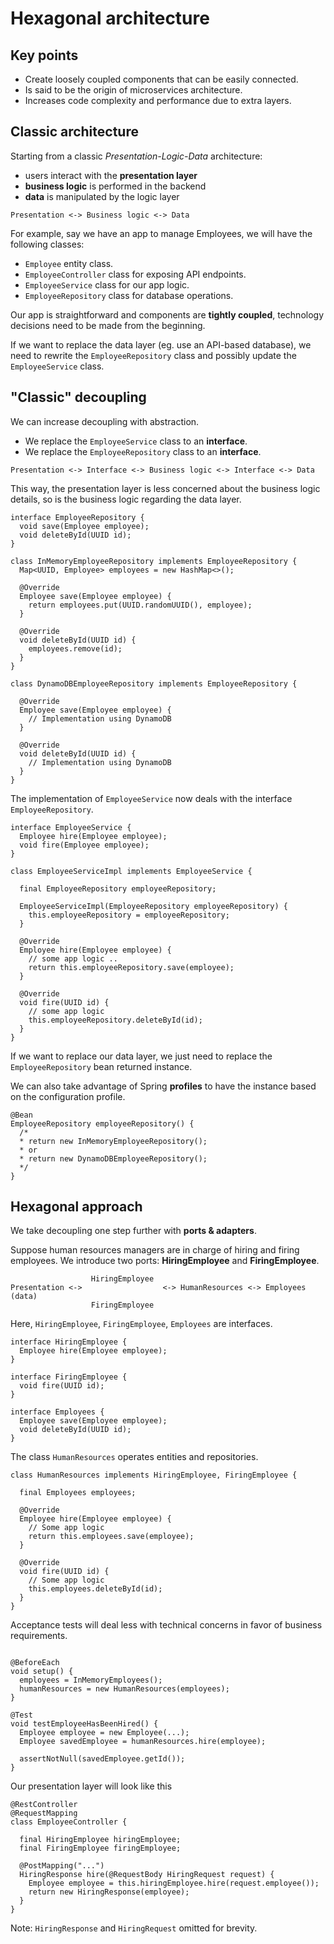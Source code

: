 # Hexagonal architecture

## Key points
- Create loosely coupled components that can be easily connected.
- Is said to be the origin of microservices architecture.
- Increases code complexity and performance due to extra layers.

## Classic architecture
Starting from a classic *Presentation-Logic-Data* architecture:
- users interact with the **presentation layer**
- **business logic** is performed in the backend
- **data** is manipulated by the logic layer

```
Presentation <-> Business logic <-> Data
```

For example, say we have an app to manage Employees, we will have the following classes:
- `Employee` entity class.
- `EmployeeController` class for exposing API endpoints.
- `EmployeeService` class for our app logic.
- `EmployeeRepository` class for database operations.

Our app is straightforward and components are **tightly coupled**, technology decisions need to be made from the beginning.

If we want to replace the data layer (eg. use an API-based database), we need to rewrite the `EmployeeRepository` class and possibly update the `EmployeeService` class.

## "Classic" decoupling
We can increase decoupling with abstraction.
- We replace the `EmployeeService` class to an **interface**.
- We replace the `EmployeeRepository` class to an **interface**.

```
Presentation <-> Interface <-> Business logic <-> Interface <-> Data
```

This way, the presentation layer is less concerned about the business logic details, so is the business logic regarding the data layer.

```
interface EmployeeRepository {
  void save(Employee employee);
  void deleteById(UUID id);
}
```

```
class InMemoryEmployeeRepository implements EmployeeRepository {
  Map<UUID, Employee> employees = new HashMap<>();

  @Override
  Employee save(Employee employee) {
    return employees.put(UUID.randomUUID(), employee);
  }

  @Override
  void deleteById(UUID id) {
    employees.remove(id);
  }
}
```

```
class DynamoDBEmployeeRepository implements EmployeeRepository {
  
  @Override
  Employee save(Employee employee) {
    // Implementation using DynamoDB
  }

  @Override
  void deleteById(UUID id) {
    // Implementation using DynamoDB
  }
}
```

The implementation of `EmployeeService` now deals with the interface `EmployeeRepository`.

```
interface EmployeeService {
  Employee hire(Employee employee);
  void fire(Employee employee);
}
```

```
class EmployeeServiceImpl implements EmployeeService {

  final EmployeeRepository employeeRepository;

  EmployeeServiceImpl(EmployeeRepository employeeRepository) {
    this.employeeRepository = employeeRepository;
  }

  @Override
  Employee hire(Employee employee) {
    // some app logic ..
    return this.employeeRepository.save(employee);
  }

  @Override
  void fire(UUID id) {
    // some app logic
    this.employeeRepository.deleteById(id);
  }
}
```

If we want to replace our data layer, we just need to replace the `EmployeeRepository` bean returned instance.

We can also take advantage of Spring **profiles** to have the instance based on the configuration profile.

```
@Bean
EmployeeRepository employeeRepository() {
  /*
  * return new InMemoryEmployeeRepository();
  * or
  * return new DynamoDBEmployeeRepository();
  */
}
```

## Hexagonal approach
We take decoupling one step further with **ports & adapters**. 

Suppose human resources managers are in charge of hiring and firing employees. We introduce two ports: **HiringEmployee** and **FiringEmployee**.

```
                  HiringEmployee
Presentation <->                  <-> HumanResources <-> Employees (data)
                  FiringEmployee
```

Here, `HiringEmployee`, `FiringEmployee`, `Employees` are interfaces.

```
interface HiringEmployee {
  Employee hire(Employee employee);
}
```

```
interface FiringEmployee {
  void fire(UUID id);
}
```

```
interface Employees {
  Employee save(Employee employee);
  void deleteById(UUID id);
}
```

The class `HumanResources` operates entities and repositories.

```
class HumanResources implements HiringEmployee, FiringEmployee {

  final Employees employees;

  @Override
  Employee hire(Employee employee) {
    // Some app logic
    return this.employees.save(employee);
  }

  @Override
  void fire(UUID id) {
    // Some app logic
    this.employees.deleteById(id);
  }
}
```

Acceptance tests will deal less with technical concerns in favor of business requirements.

```

@BeforeEach
void setup() {
  employees = InMemoryEmployees();
  humanResources = new HumanResources(employees);
}

@Test
void testEmployeeHasBeenHired() {
  Employee employee = new Employee(...);
  Employee savedEmployee = humanResources.hire(employee);

  assertNotNull(savedEmployee.getId());
}
```

Our presentation layer will look like this 

```
@RestController
@RequestMapping
class EmployeeController {

  final HiringEmployee hiringEmployee;
  final FiringEmployee firingEmployee;

  @PostMapping("...")
  HiringResponse hire(@RequestBody HiringRequest request) {
    Employee employee = this.hiringEmployee.hire(request.employee());
    return new HiringResponse(employee);
  }
}
```

Note: `HiringResponse` and `HiringRequest` omitted for brevity.